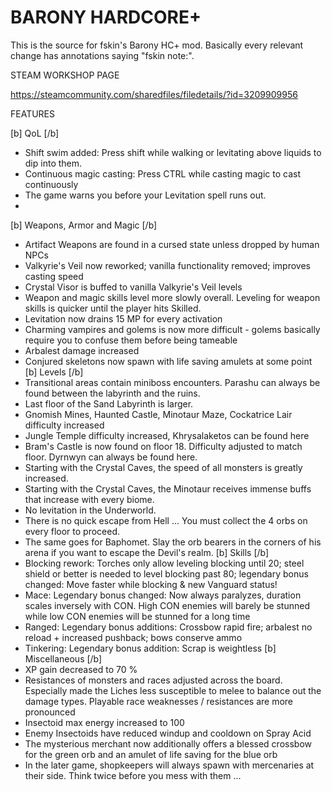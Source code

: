 # BARONY HARDCORE+

This is the source for fskin's Barony HC+ mod. Basically every relevant change has annotations saying "fskin note:".

STEAM WORKSHOP PAGE

https://steamcommunity.com/sharedfiles/filedetails/?id=3209909956

FEATURES

[b] QoL [/b]
- Shift swim added: Press shift while walking or levitating above liquids to dip into them.
- Continuous magic casting: Press CTRL while casting magic to cast continuously
- The game warns you before your Levitation spell runs out.
- 
[b] Weapons, Armor and Magic [/b]
- Artifact Weapons are found in a cursed state unless dropped by human NPCs
- Valkyrie's Veil now reworked; vanilla functionality removed; improves casting speed
- Crystal Visor is buffed to vanilla Valkyrie's Veil levels
- Weapon and magic skills level more slowly overall. Leveling for weapon skills is quicker until the player hits Skilled.
- Levitation now drains 15 MP for every activation
- Charming vampires and golems is now more difficult - golems basically require you to confuse them before being tameable
- Arbalest damage increased
- Conjured skeletons now spawn with life saving amulets at some point
[b] Levels [/b]
- Transitional areas contain miniboss encounters. Parashu can always be found between the labyrinth and the ruins.
- Last floor of the Sand Labyrinth is larger.
- Gnomish Mines, Haunted Castle, Minotaur Maze, Cockatrice Lair difficulty increased
- Jungle Temple difficulty increased, Khrysalaketos can be found here
- Bram's Castle is now found on floor 18. Difficulty adjusted to match floor. Dyrnwyn can always be found here.
- Starting with the Crystal Caves, the speed of all monsters is greatly increased.
- Starting with the Crystal Caves, the Minotaur receives immense buffs that increase with every biome.
- No levitation in the Underworld.
- There is no quick escape from Hell ... You must collect the 4 orbs on every floor to proceed.
- The same goes for Baphomet. Slay the orb bearers in the corners of his arena if you want to escape the Devil's realm.
[b] Skills [/b]
- Blocking rework: Torches only allow leveling blocking until 20; steel shield or better is needed to level blocking past 80; legendary bonus changed: Move faster while blocking & new Vanguard status!
- Mace: Legendary bonus changed: Now always paralyzes, duration scales inversely with CON. High CON enemies will barely be stunned while low CON enemies will be stunned for a long time
- Ranged: Legendary bonus additions: Crossbow rapid fire; arbalest no reload + increased pushback; bows conserve ammo
- Tinkering: Legendary bonus addition: Scrap is weightless
[b] Miscellaneous [/b]
- XP gain decreased to 70  %
- Resistances of monsters and races adjusted across the board. Especially made the Liches less susceptible to melee to balance out the damage types. Playable race weaknesses / resistances are more pronounced
- Insectoid max energy increased to 100
- Enemy Insectoids have reduced windup and cooldown on Spray Acid
- The mysterious merchant now additionally offers a blessed crossbow for the green orb and an amulet of life saving for the blue orb
- In the later game, shopkeepers will always spawn with mercenaries at their side. Think twice before you mess with them ...
